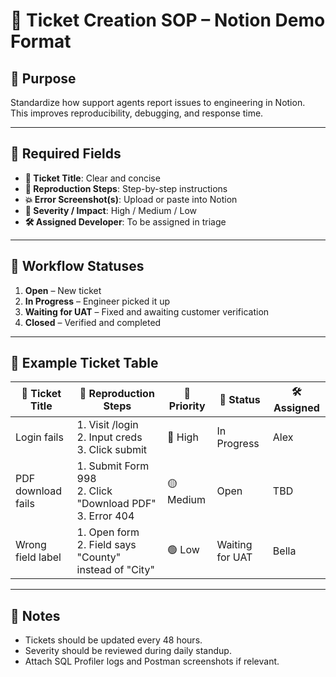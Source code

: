 # 📝 Ticket Creation SOP – Notion Demo Format

## 📌 Purpose
Standardize how support agents report issues to engineering in Notion.  
This improves reproducibility, debugging, and response time.

---

## 🔧 Required Fields
- **🎫 Ticket Title**: Clear and concise
- **🧪 Reproduction Steps**: Step-by-step instructions
- **💥 Error Screenshot(s)**: Upload or paste into Notion
- **🎯 Severity / Impact**: High / Medium / Low
- **🛠️ Assigned Developer**: To be assigned in triage

---

## 🔁 Workflow Statuses
1. **Open** – New ticket
2. **In Progress** – Engineer picked it up
3. **Waiting for UAT** – Fixed and awaiting customer verification
4. **Closed** – Verified and completed

---

## 🧠 Example Ticket Table

| 🎫 Ticket Title     | 🧪 Reproduction Steps                                                  | 🎯 Priority | 🔁 Status        | 🛠️ Assigned |
|--------------------|------------------------------------------------------------------------|------------|------------------|-------------|
| Login fails        | 1. Visit /login <br> 2. Input creds <br> 3. Click submit               | 🔴 High    | In Progress      | Alex        |
| PDF download fails | 1. Submit Form 998 <br> 2. Click "Download PDF" <br> 3. Error 404      | 🟡 Medium  | Open             | TBD         |
| Wrong field label  | 1. Open form <br> 2. Field says "County" instead of "City"             | 🟢 Low     | Waiting for UAT  | Bella       |

---

## 💬 Notes
- Tickets should be updated every 48 hours.
- Severity should be reviewed during daily standup.
- Attach SQL Profiler logs and Postman screenshots if relevant.
